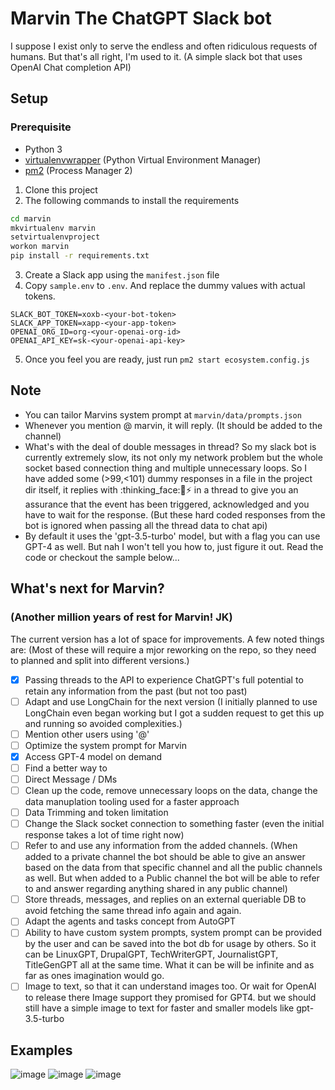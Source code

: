 # Marvin The ChatGPT Slack bot
I suppose I exist only to serve the endless and often ridiculous requests of humans. But that's all right, I'm used to it.
(A simple slack bot that uses OpenAI Chat completion API)

## Setup

### Prerequisite
- Python 3
- [virtualenvwrapper](https://virtualenvwrapper.readthedocs.io/en/latest/) (Python Virtual Environment Manager)
- [pm2](https://pm2.io/) (Process Manager 2)

1. Clone this project
2. The following commands to install the requirements
```bash
cd marvin
mkvirtualenv marvin
setvirtualenvproject
workon marvin
pip install -r requirements.txt
```
3. Create a Slack app using the `manifest.json` file
4. Copy `sample.env` to `.env`. And replace the dummy values with actual tokens.
```env
SLACK_BOT_TOKEN=xoxb-<your-bot-token>
SLACK_APP_TOKEN=xapp-<your-app-token>
OPENAI_ORG_ID=org-<your-openai-org-id>
OPENAI_API_KEY=sk-<your-openai-api-key>
```
5. Once you feel you are ready, just run `pm2 start ecosystem.config.js`

## Note
- You can tailor Marvins system prompt at `marvin/data/prompts.json`
- Whenever you mention @ marvin, it will reply. (It should be added to the channel)
- What's with the deal of double messages in thread? So my slack bot is currently extremely slow, its not only my network problem but the whole socket based connection thing and multiple unnecessary loops. So I have added some (>99,<101) dummy responses in a file in the project dir itself, it replies with :thinking_face::brain::zap: in a thread to give you an assurance that the event has been triggered, acknowledged and you have to wait for the response. (But these hard coded responses from the bot is ignored when passing all the thread data to chat api)
- By default it uses the 'gpt-3.5-turbo' model, but with a flag you can use GPT-4 as well. But nah I won't tell you how to, just figure it out. Read the code or checkout the sample below...

## What's next for Marvin?
### (Another million years of rest for Marvin! JK) 

The current version has a lot of space for improvements. A few noted things are: (Most of these will require a mjor reworking on the repo, so they need to planned and split into different versions.)
- [X] Passing threads to the API to experience ChatGPT's full potential to retain any information from the past (but not too past)
- [ ] Adapt and use LongChain for the next version (I initially planned to use LongChain even began working but I got a sudden request to get this up and running so avoided complexities.)
- [ ] Mention other users using '@'
- [ ] Optimize the system prompt for Marvin
- [X] Access GPT-4 model on demand
- [ ] Find a better way to 
- [ ] Direct Message / DMs
- [ ] Clean up the code, remove unnecessary loops on the data, change the data manuplation tooling used for a faster approach
- [ ] Data Trimming and token limitation
- [ ] Change the Slack socket connection to something faster (even the initial response takes a lot of time right now)
- [ ] Refer to and use any information from the added channels. (When added to a private channel the bot should be able to give an answer based on the data from that specific channel and all the public channels as well. But when added to a Public channel the bot will be able to refer to and answer regarding anything shared in any public channel)
- [ ] Store threads, messages, and replies on an external queriable DB to avoid fetching the same thread info again and again.
- [ ] Adapt the agents and tasks concept from AutoGPT
- [ ] Ability to have custom system prompts, system prompt can be provided by the user and can be saved into the bot db for usage by others. So it can be LinuxGPT, DrupalGPT, TechWriterGPT, JournalistGPT, TitleGenGPT all at the same time. What it can be will be infinite and as far as ones imagination would go.
- [ ] Image to text, so that it can understand images too. Or wait for OpenAI to release there Image support they promised for GPT4. but we should still have a simple image to text for faster and smaller models like gpt-3.5-turbo

## Examples
![image](https://user-images.githubusercontent.com/42465795/232779792-557e594c-67a4-4e24-9f53-afa65b4a94ea.png)
![image](https://user-images.githubusercontent.com/42465795/232780084-380cef27-4fcf-4d47-a806-186123b24d16.png)
![image](https://user-images.githubusercontent.com/42465795/232780422-21809957-0b3d-4fc2-a039-48f4615d3be0.png)
